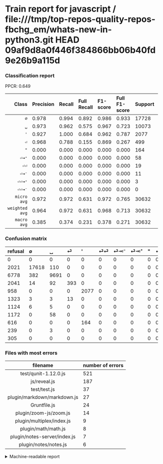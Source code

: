 # Train report for javascript / file:///tmp/top-repos-quality-repos-fbchg_em/whats-new-in-python3.git HEAD 09af9d8a0f446f384866bb06b40fd9e26b9a115d

### Classification report

PPCR: 0.649

| Class | Precision | Recall | Full Recall | F1-score | Full F1-score | Support | Full Support | PPCR |
|------:|:----------|:-------|:------------|:---------|:---------|:--------|:-------------|:-----|
| `∅` | 0.978| 0.994| 0.892| 0.986| 0.933| 17728| 19749| 0.898 |
| `␣` | 0.973| 0.962| 0.575| 0.967| 0.723| 10073| 16851| 0.598 |
| `'` | 0.927| 1.000| 0.684| 0.962| 0.787| 2077| 3035| 0.684 |
| `⏎` | 0.968| 0.788| 0.155| 0.869| 0.267| 499| 2540| 0.196 |
| `"` | 0.000| 0.000| 0.000| 0.000| 0.000| 164| 780| 0.210 |
| `⏎⇥⁺` | 0.000| 0.000| 0.000| 0.000| 0.000| 58| 1230| 0.047 |
| `⏎⏎` | 0.000| 0.000| 0.000| 0.000| 0.000| 19| 1342| 0.014 |
| `⏎⇥⁻` | 0.000| 0.000| 0.000| 0.000| 0.000| 11| 1135| 0.010 |
| `⏎⏎⇥⁺` | 0.000| 0.000| 0.000| 0.000| 0.000| 3| 242| 0.012 |
| `⏎⏎⇥⁻` | 0.000| 0.000| 0.000| 0.000| 0.000| 0| 305| 0.000 |
| `micro avg` | 0.972| 0.972| 0.631| 0.972| 0.765| 30632| 47209| 0.649 |
| `weighted avg` | 0.964| 0.972| 0.631| 0.968| 0.713| 30632| 47209| 0.649 |
| `macro avg` | 0.385| 0.374| 0.231| 0.378| 0.271| 30632| 47209| 0.649 |

### Confusion matrix

|refusal|  ∅| ␣| ⏎| '| ⏎⏎| ⏎⇥⁻| ⏎⇥⁺| "| ⏎⏎⇥⁺| ⏎⏎⇥⁻| 
|:---|:---|:---|:---|:---|:---|:---|:---|:---|:---|:---|
|0 |0 |0 |0 |0 |0 |0 |0 |0 |0 |0 |
|2021 |17618 |110 |0 |0 |0 |0 |0 |0 |0 |0 |
|6778 |382 |9691 |0 |0 |0 |0 |0 |0 |0 |0 |
|2041 |14 |92 |393 |0 |0 |0 |0 |0 |0 |0 |
|958 |0 |0 |0 |2077 |0 |0 |0 |0 |0 |0 |
|1323 |3 |3 |13 |0 |0 |0 |0 |0 |0 |0 |
|1124 |6 |5 |0 |0 |0 |0 |0 |0 |0 |0 |
|1172 |0 |58 |0 |0 |0 |0 |0 |0 |0 |0 |
|616 |0 |0 |0 |164 |0 |0 |0 |0 |0 |0 |
|239 |0 |3 |0 |0 |0 |0 |0 |0 |0 |0 |
|305 |0 |0 |0 |0 |0 |0 |0 |0 |0 |0 |

### Files with most errors

| filename | number of errors|
|:----:|:-----|
| test/qunit-1.12.0.js | 521 |
| js/reveal.js | 187 |
| test/test.js | 37 |
| plugin/markdown/markdown.js | 27 |
| Gruntfile.js | 24 |
| plugin/zoom-js/zoom.js | 14 |
| plugin/multiplex/index.js | 9 |
| plugin/math/math.js | 8 |
| plugin/notes-server/index.js | 7 |
| plugin/notes/notes.js | 6 |

<details>
    <summary>Machine-readable report</summary>
```json
{
  "cl_report": {"\"": {"f1-score": 0.0, "precision": 0.0, "recall": 0.0, "support": 164}, "\u0027": {"f1-score": 0.9620194534506716, "precision": 0.92681838464971, "recall": 1.0, "support": 2077}, "macro avg": {"f1-score": 0.3783529586964366, "precision": 0.3845124020710279, "recall": 0.3743447115729146, "support": 30632}, "micro avg": {"f1-score": 0.9721533037346566, "precision": 0.9721533037346566, "recall": 0.9721533037346566, "support": 30632}, "weighted avg": {"f1-score": 0.9679033656473113, "precision": 0.9642411010575804, "recall": 0.9721533037346566, "support": 30632}, "\u2205": {"f1-score": 0.9855948085368241, "precision": 0.9775287133107696, "recall": 0.9937951263537906, "support": 17728}, "\u23ce": {"f1-score": 0.8685082872928177, "precision": 0.9679802955665024, "recall": 0.7875751503006012, "support": 499}, "\u23ce\u21e5\u207a": {"f1-score": 0.0, "precision": 0.0, "recall": 0.0, "support": 58}, "\u23ce\u21e5\u207b": {"f1-score": 0.0, "precision": 0.0, "recall": 0.0, "support": 11}, "\u23ce\u23ce": {"f1-score": 0.0, "precision": 0.0, "recall": 0.0, "support": 19}, "\u23ce\u23ce\u21e5\u207a": {"f1-score": 0.0, "precision": 0.0, "recall": 0.0, "support": 3}, "\u23ce\u23ce\u21e5\u207b": {"f1-score": 0.0, "precision": 0.0, "recall": 0.0, "support": 0}, "\u2423": {"f1-score": 0.9674070376840529, "precision": 0.9727966271832965, "recall": 0.9620768390747543, "support": 10073}},
  "cl_report_full": {"\"": {"f1-score": 0.0, "precision": 0.0, "recall": 0.0, "support": 780}, "\u0027": {"f1-score": 0.7873388931008338, "precision": 0.92681838464971, "recall": 0.6843492586490939, "support": 3035}, "macro avg": {"f1-score": 0.2709859971902763, "precision": 0.3845124020710279, "recall": 0.23062688710460605, "support": 47209}, "micro avg": {"f1-score": 0.7651237779576316, "precision": 0.9721533037346566, "recall": 0.630790739053994, "support": 47209}, "weighted avg": {"f1-score": 0.7132367910844286, "precision": 0.8678297416168719, "recall": 0.630790739053994, "support": 47209}, "\u2205": {"f1-score": 0.9328603198136187, "precision": 0.9775287133107696, "recall": 0.8920958023191048, "support": 19749}, "\u23ce": {"f1-score": 0.2668024439918534, "precision": 0.9679802955665024, "recall": 0.1547244094488189, "support": 2540}, "\u23ce\u21e5\u207a": {"f1-score": 0.0, "precision": 0.0, "recall": 0.0, "support": 1230}, "\u23ce\u21e5\u207b": {"f1-score": 0.0, "precision": 0.0, "recall": 0.0, "support": 1135}, "\u23ce\u23ce": {"f1-score": 0.0, "precision": 0.0, "recall": 0.0, "support": 1342}, "\u23ce\u23ce\u21e5\u207a": {"f1-score": 0.0, "precision": 0.0, "recall": 0.0, "support": 242}, "\u23ce\u23ce\u21e5\u207b": {"f1-score": 0.0, "precision": 0.0, "recall": 0.0, "support": 305}, "\u2423": {"f1-score": 0.7228583149964569, "precision": 0.9727966271832965, "recall": 0.5750994006290427, "support": 16851}},
  "ppcr": 0.6488593276705713
}
```
</details>
